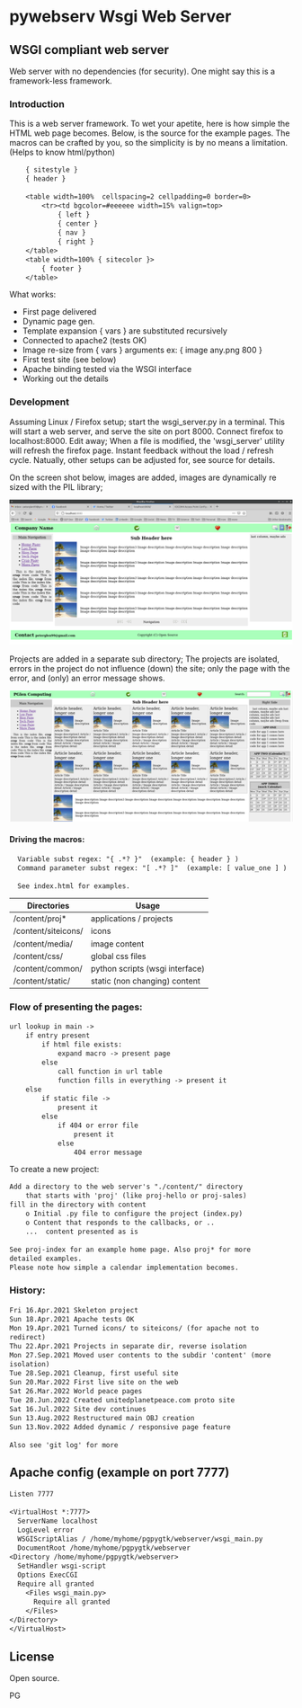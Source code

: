 # pywebserv Wsgi Web Server

## WSGI compliant web server
  
 Web server with no dependencies (for security). One might say this is a framework-less framework.

###  Introduction

 This is a web server framework. To wet your apetite, here is how simple the
HTML web page becomes. Below, is the source for the example pages. The macros can be crafted
by you, so the simplicity is by no means a limitation.  (Helps to know html/python)

        { sitestyle }
        { header }

        <table width=100%  cellspacing=2 cellpadding=0 border=0>
            <tr><td bgcolor=#eeeeee width=15% valign=top>
                { left }
                { center }
                { nav }
                { right }
        </table>
        <table width=100% { sitecolor }>
            { footer }
        </table>

  What works:

   * First page delivered
   * Dynamic page gen.
   * Template expansion { vars } are substituted recursively
   * Connected to apache2 (tests OK)
   * Image re-size from { vars } arguments ex: { image any.png 800 }
   * First test site (see below)
   * Apache binding tested via the WSGI interface
   * Working out the details

### Development

   Assuming Linux / Firefox setup; start the wsgi_server.py in a terminal. This will
   start a web server, and serve the site on port 8000. Connect firefox to localhost:8000.
   Edit away; When a file is modified, the 'wsgi_server' utility will refresh
   the firefox page. Instant feedback without the load / refresh cycle. Natually, other
   setups can be adjusted for, see source for details.

 On the screen shot below, images are added, images are dynamically re sized with the PIL
 library;

  ![screen shot of image processing](content/siteicons/next_step.png)

 Projects are added in a separate sub directory;
 The projects are isolated, errors in the project do not influence (down) the site;
 only the page with the error, and (only) an error message shows.

  ![screen shot of project and tiles processing](content/siteicons/tiles.png)

#### Driving the macros:

      Variable subst regex: "{ .*? }"  (example: { header } )
      Command parameter subst regex: "[ .*? ]"  (example: [ value_one ] )

      See index.html for examples.

| Directories          | Usage                    |
|  --------------------|--------------------------|
|  /content/proj*      |  applications / projects |
|  /content/siteicons/ |  icons                   |
|  /content/media/     |  image content           |
|  /content/css/       |  global css files        |
|  /content/common/    |  python scripts (wsgi interface) |
|  /content/static/    |  static (non changing) content |

### Flow of presenting the pages:

    url lookup in main ->
        if entry present
            if html file exists:
                expand macro -> present page
            else
                call function in url table
                function fills in everything -> present it
        else
            if static file ->
                present it
            else
                if 404 or error file
                    present it
                else
                    404 error message

 To create a new project:

    Add a directory to the web server's "./content/" directory
        that starts with 'proj' (like proj-hello or proj-sales)
    fill in the directory with content
        o Initial .py file to configure the project (index.py)
        o Content that responds to the callbacks, or ..
		...  content presented as is

    See proj-index for an example home page. Also proj* for more
    detailed examples.
    Please note how simple a calendar implementation becomes.

### History:

    Fri 16.Apr.2021 Skeleton project
    Sun 18.Apr.2021 Apache tests OK
    Mon 19.Apr.2021 Turned icons/ to siteicons/ (for apache not to redirect)
    Thu 22.Apr.2021 Projects in separate dir, reverse isolation
    Mon 27.Sep.2021 Moved user contents to the subdir 'content' (more isolation)
    Tue 28.Sep.2021 Cleanup, first useful site
    Sun 20.Mar.2022 First live site on the web
    Sat 26.Mar.2022 World peace pages
    Tue 28.Jun.2022 Created unitedplanetpeace.com proto site
    Sat 16.Jul.2022 Site dev continues
    Sun 13.Aug.2022 Restructured main OBJ creation
    Sun 13.Nov.2022 Added dynamic / responsive page feature

    Also see 'git log' for more

## Apache config (example on port 7777)

	Listen 7777

	<VirtualHost *:7777>
	  ServerName localhost
	  LogLevel error
	  WSGIScriptAlias / /home/myhome/pgpygtk/webserver/wsgi_main.py
	  DocumentRoot /home/myhome/pgpygtk/webserver
	<Directory /home/myhome/pgpygtk/webserver>
	  SetHandler wsgi-script
	  Options ExecCGI
	  Require all granted
	    <Files wsgi_main.py>
	      Require all granted
	    </Files>
	</Directory>
	</VirtualHost>

## License

 Open source.

 PG
